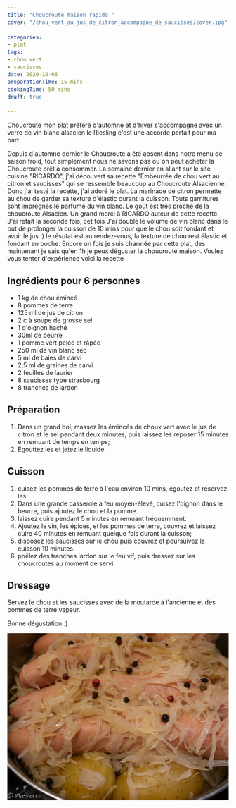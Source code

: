 ```yaml
---
title: "Choucroute maison rapido "
cover: "/chou_vert_au_jus_de_citron_accompagne_de_saucisses/cover.jpg"

categories:
- plat
tags:
- chou vert
- saucisses
date: 2020-10-06
preparationTime: 15 mins
cookingTime: 50 mins
draft: true

---
```

Choucroute mon plat préféré d'automne et d'hiver s'accompagne avec un verre de vin blanc alsacien le Riesling c'est une accorde parfait pour ma part.
<!--more--> 
Depuis d'automne dernier le Choucroute a été absent dans notre menu de saison froid, tout simplement nous ne savons pas ou`on peut achèter la Choucroute prêt à consommer.
La semaine dernier en allant sur le site cuisine "RICARDO", j'ai découvert sa recette "Embeurrée de chou vert au citron et saucisses" qui se ressemble beaucoup au Choucroute Alsacienne. Donc j'ai testé la recette, j'ai adoré le plat. La marinade de citron permette au chou de garder sa texture d'élastic durant la cuisson. Touts garnitures sont imprégnés le parfume du vin blanc. Le goût est très proche de la choucroute Alsacien. Un grand merci à RICARDO auteur de cette recette.
J'ai refait la seconde fois, cet fois J'ai double le volume de vin blanc dans le but de prolonger la cuisson de 10 mins pour que le chou soit fondant et avoir le jus :)
le résutat est au rendez-vous, la texture de chou rest élastic et fondant en boche.
Encore un fois je suis charmée par cette plat, des maintenant je sais qu'en 1h je peux déguster la choucroute maison.
Voulez vous tenter d'expèrience
voici la recette

## Ingrédients pour 6 personnes

- 1 kg de chou émincé
- 8 pommes de terre
- 125 ml de jus de citron
- 2 c à soupe de grosse sel
- 1 d'oignon haché
- 30ml de beurre
- 1 pomme vert pelée et râpée
- 250 ml de vin blanc sec
- 5 ml de baies de carvi
- 2,5 ml de graines de carvi
- 2 feuilles de laurier
- 8 saucisses type strasbourg
- 8 tranches de lardon
 
## Préparation ##

1. Dans un grand bol, massez les émincés de choux vert avec le jus de citron et le sel pendant deux minutes, puis laissez les reposer 15 minutes en remuant de temps en temps;
2. Égouttez les et jetez le liquide.  

## Cuisson ##
1. cuisez les pommes de terre à l'eau environ 10 mins, égoutez et réservez les.
2. Dans une grande casserole à feu moyen-élevé, cuisez l'oignon dans le beurre, puis ajoutez le chou et la pomme.
3. laissez cuire pendant 5 minutes en remuant fréquemment.  
4. Ajoutez le vin, les épices, et les pommes de terre, couvrez et laissez cuire 40 minutes en remuant quelque fois durant la cuisson;
5. disposez les saucisses sur le chou puis couvrez et poursuivez la cuisson 10 minutes.
6. poêlez des tranches lardon sur le feu vif, puis dressez sur les choucroutes au moment de servi. 

## Dressage ##

Servez le chou et les saucisses avec de la moutarde à l'ancienne et des pommes de terre vapeur. 

Bonne dégustation :)

![resultat](01.jpg)